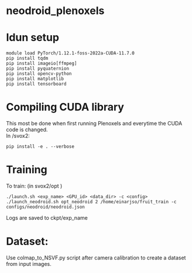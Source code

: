 # neodroid_plenoxels

# Idun setup
```
module load PyTorch/1.12.1-foss-2022a-CUDA-11.7.0
pip install tqdm
pip install imageio[ffmpeg]
pip install pyquaternion
pip install opencv-python
pip install matplotlib
pip install tensorboard
```

# Compiling CUDA library
This most be done when first running Plenoxels and everytime the CUDA code is changed.\
In /svox2:
```
pip install -e . --verbose
```

# Training

To train: (in svox2/opt )
```
./launch.sh <exp_name> <GPU_id> <data_dir> -c <config>
./launch_neodroid.sh opt_neodroid 2 /home/einarjso/fruit_train -c configs/neodroid/neodroid.json
```
Logs are saved to ckpt/exp_name

# Dataset:

Use colmap_to_NSVF.py script after camera calibration to create a dataset from input images.
